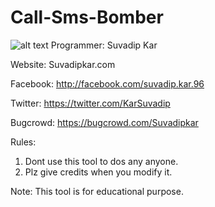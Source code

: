 # Call-Sms-Bomber
![alt text](https://raw.githubusercontent.com/SpiderMate/Call-Sms-Bomber/master/Screenshot.png "Lulzsec Dos Panel")
Programmer: Suvadip Kar

Website: Suvadipkar.com

Facebook: http://facebook.com/suvadip.kar.96

Twitter: https://twitter.com/KarSuvadip

Bugcrowd: https://bugcrowd.com/Suvadipkar

Rules:
1. Dont use this tool to dos any anyone.
2. Plz give credits when you modify it.

Note: This tool is for educational purpose.

